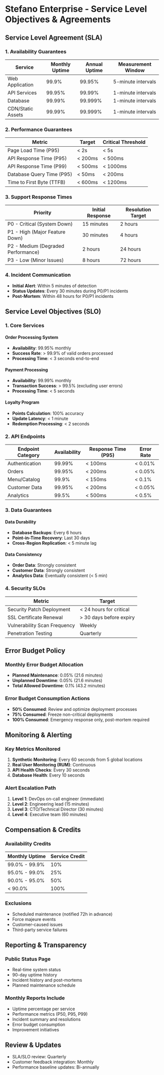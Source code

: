 # Stefano Enterprise - Service Level Objectives & Agreements

## Service Level Agreement (SLA)

### 1. Availability Guarantees

| Service | Monthly Uptime | Annual Uptime | Measurement Window |
|---------|---------------|---------------|-------------------|
| Web Application | 99.9% | 99.95% | 5-minute intervals |
| API Services | 99.95% | 99.99% | 1-minute intervals |
| Database | 99.99% | 99.999% | 1-minute intervals |
| CDN/Static Assets | 99.99% | 99.999% | 1-minute intervals |

### 2. Performance Guarantees

| Metric | Target | Critical Threshold |
|--------|--------|-------------------|
| Page Load Time (P95) | < 2s | < 5s |
| API Response Time (P95) | < 200ms | < 500ms |
| API Response Time (P99) | < 500ms | < 1000ms |
| Database Query Time (P95) | < 50ms | < 200ms |
| Time to First Byte (TTFB) | < 600ms | < 1200ms |

### 3. Support Response Times

| Priority | Initial Response | Resolution Target |
|----------|-----------------|-------------------|
| P0 - Critical (System Down) | 15 minutes | 2 hours |
| P1 - High (Major Feature Down) | 30 minutes | 4 hours |
| P2 - Medium (Degraded Performance) | 2 hours | 24 hours |
| P3 - Low (Minor Issues) | 8 hours | 72 hours |

### 4. Incident Communication

- **Initial Alert**: Within 5 minutes of detection
- **Status Updates**: Every 30 minutes during P0/P1 incidents
- **Post-Mortem**: Within 48 hours for P0/P1 incidents

## Service Level Objectives (SLO)

### 1. Core Services

#### Order Processing System
- **Availability**: 99.95% monthly
- **Success Rate**: > 99.9% of valid orders processed
- **Processing Time**: < 3 seconds end-to-end

#### Payment Processing
- **Availability**: 99.99% monthly
- **Transaction Success**: > 99.5% (excluding user errors)
- **Processing Time**: < 5 seconds

#### Loyalty Program
- **Points Calculation**: 100% accuracy
- **Update Latency**: < 1 minute
- **Redemption Processing**: < 2 seconds

### 2. API Endpoints

| Endpoint Category | Availability | Response Time (P95) | Error Rate |
|------------------|--------------|-------------------|------------|
| Authentication | 99.99% | < 100ms | < 0.01% |
| Orders | 99.95% | < 200ms | < 0.05% |
| Menu/Catalog | 99.9% | < 150ms | < 0.1% |
| Customer Data | 99.95% | < 200ms | < 0.05% |
| Analytics | 99.5% | < 500ms | < 0.5% |

### 3. Data Guarantees

#### Data Durability
- **Database Backups**: Every 6 hours
- **Point-in-Time Recovery**: Last 30 days
- **Cross-Region Replication**: < 5 minute lag

#### Data Consistency
- **Order Data**: Strongly consistent
- **Customer Data**: Strongly consistent
- **Analytics Data**: Eventually consistent (< 5 min)

### 4. Security SLOs

| Metric | Target |
|--------|--------|
| Security Patch Deployment | < 24 hours for critical |
| SSL Certificate Renewal | > 30 days before expiry |
| Vulnerability Scan Frequency | Weekly |
| Penetration Testing | Quarterly |

## Error Budget Policy

### Monthly Error Budget Allocation
- **Planned Maintenance**: 0.05% (21.6 minutes)
- **Unplanned Downtime**: 0.05% (21.6 minutes)
- **Total Allowed Downtime**: 0.1% (43.2 minutes)

### Error Budget Consumption Actions
- **50% Consumed**: Review and optimize deployment processes
- **75% Consumed**: Freeze non-critical deployments
- **100% Consumed**: Emergency response only, post-mortem required

## Monitoring & Alerting

### Key Metrics Monitored
1. **Synthetic Monitoring**: Every 60 seconds from 5 global locations
2. **Real User Monitoring (RUM)**: Continuous
3. **API Health Checks**: Every 30 seconds
4. **Database Health**: Every 10 seconds

### Alert Escalation Path
1. **Level 1**: DevOps on-call engineer (immediate)
2. **Level 2**: Engineering lead (15 minutes)
3. **Level 3**: CTO/Technical Director (30 minutes)
4. **Level 4**: Executive team (60 minutes)

## Compensation & Credits

### Availability Credits
| Monthly Uptime | Service Credit |
|----------------|----------------|
| 99.0% - 99.9% | 10% |
| 95.0% - 99.0% | 25% |
| 90.0% - 95.0% | 50% |
| < 90.0% | 100% |

### Exclusions
- Scheduled maintenance (notified 72h in advance)
- Force majeure events
- Customer-caused issues
- Third-party service failures

## Reporting & Transparency

### Public Status Page
- Real-time system status
- 90-day uptime history
- Incident history and post-mortems
- Planned maintenance schedule

### Monthly Reports Include
- Uptime percentage per service
- Performance metrics (P50, P95, P99)
- Incident summary and resolutions
- Error budget consumption
- Improvement initiatives

## Review & Updates
- SLA/SLO review: Quarterly
- Customer feedback integration: Monthly
- Performance baseline updates: Bi-annually